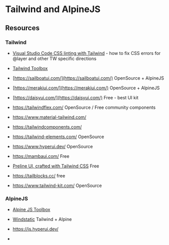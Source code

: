 # Tailwind and AlpineJS

## Resources

### Tailwind

- [Visual Studio Code CSS linting with Tailwind](https://www.meidev.co/blog/visual-studio-code-css-linting-with-tailwind/) - how to fix CSS errors for @layer and other TW specific directions

- [Tailwind Toolbox](https://www.tailwindtoolbox.com/)

- [https://sailboatui.com/](https://sailboatui.com/) OpenSource + AlpineJS

- [https://merakiui.com/](https://merakiui.com/) OpenSource + AlpineJS

- [https://daisyui.com/](https://daisyui.com/) Free - best UI kit

- https://tailwindflex.com/ OpenSource / Free community components

- https://www.material-tailwind.com/

- https://tailwindcomponents.com/

- https://tailwind-elements.com/ OpenSource

- https://www.hyperui.dev/ OpenSource

- https://mambaui.com/ Free

- [Preline UI, crafted with Tailwind CSS](https://preline.co/index.html) Free

- https://tailblocks.cc/ free

- https://www.tailwind-kit.com/ OpenSource

### AlpineJS

- [Alpine JS Toolbox](https://www.alpinetoolbox.com/)

- [Windstatic](https://windstatic.com/) Tailwind + Alpine

- https://js.hyperui.dev/

- 
